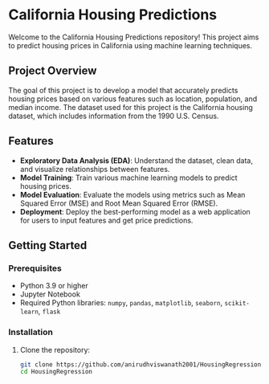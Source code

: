 # California Housing Predictions

Welcome to the California Housing Predictions repository! This project aims to predict housing prices in California using machine learning techniques.

## Project Overview

The goal of this project is to develop a model that accurately predicts housing prices based on various features such as location, population, and median income. The dataset used for this project is the California housing dataset, which includes information from the 1990 U.S. Census.

## Features

- **Exploratory Data Analysis (EDA)**: Understand the dataset, clean data, and visualize relationships between features.
- **Model Training**: Train various machine learning models to predict housing prices.
- **Model Evaluation**: Evaluate the models using metrics such as Mean Squared Error (MSE) and Root Mean Squared Error (RMSE).
- **Deployment**: Deploy the best-performing model as a web application for users to input features and get price predictions.

## Getting Started

### Prerequisites

- Python 3.9 or higher
- Jupyter Notebook
- Required Python libraries: `numpy`, `pandas`, `matplotlib`, `seaborn`, `scikit-learn`, `flask`

### Installation

1. Clone the repository:
   ```bash
   git clone https://github.com/anirudhviswanath2001/HousingRegression.git
   cd HousingRegression

